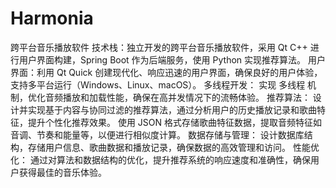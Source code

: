 # Harmonia
跨平台音乐播放软件
技术栈：独立开发的跨平台音乐播放软件，采用 Qt C++ 进行用户界面构建，Spring Boot 作为后端服务，使用 Python 实现推荐算法。
用户界面：利用 Qt Quick 创建现代化、响应迅速的用户界面，确保良好的用户体验，支持多平台运行（Windows、Linux、macOS）。
多线程开发：
实现 多线程 机制，优化音频播放和加载性能，确保在高并发情况下的流畅体验。
推荐算法：
设计并实现基于内容与协同过滤的推荐算法，通过分析用户的历史播放记录和歌曲特征，提升个性化推荐效果。
使用 JSON 格式存储歌曲特征数据，提取音频特征如音调、节奏和能量等，以便进行相似度计算。
数据存储与管理：
设计数据库结构，存储用户信息、歌曲数据和播放记录，确保数据的高效管理和访问。
性能优化：
通过对算法和数据结构的优化，提升推荐系统的响应速度和准确性，确保用户获得最佳的音乐体验。
